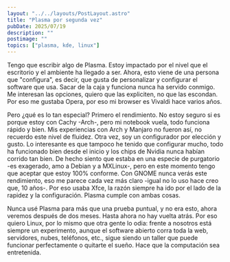 ```yaml
---
layout: "../../layouts/PostLayout.astro"
title: "Plasma por segunda vez"
pubDate: 2025/07/19
description: ""
postimage: ""
topics: ["plasma, kde, linux"]
---
```

Tengo que escribir algo de Plasma. Estoy impactado por el nivel que el escritorio y el ambiente ha llegado a ser. Ahora, esto viene de una persona que "configura", es decir, que gusta de personalizar y configurar el software que usa. Sacar de la caja y funciona nunca ha servido conmigo. Me interesan las opciones, quiero que las expliciten, no que las escondan. Por eso me gustaba Opera, por eso mi browser es Vivaldi hace varios años.

Pero ¿qué es lo tan especial? Primero el rendimiento. No estoy seguro si es porque estoy con Cachy -Arch-, pero mi notebook vuela, todo funciona rápido y bien. Mis experiencias con Arch y Manjaro no fueron así, no recuerdo este nivel de fluidez. Otra vez, soy un configurador por elección y gusto. Lo interesante es que tampoco he tenido que configurar mucho, todo ha funcionado bien desde el inicio y los chips de Nvidia nunca habían corrido tan bien. De hecho siento que estaba en una especie de purgatorio -es exagerado, amo a Debian y a MXLinux-, pero en este momento tengo que aceptar que estoy 100% conforme. Con GNOME nunca verás este rendimiento, eso me parece cada vez más claro -igual no lo uso hace creo que, 10 años-. Por eso usaba Xfce, la razón siempre ha ido por el lado de la rapidez y la configuración. Plasma cumple con ambas cosas.

Nunca usé Plasma para más que una prueba puntual, y no era esto, ahora veremos después de dos meses. Hasta ahora no hay vuelta atrás. Por eso quiero Linux, por lo mismo que otra gente lo odia: frente a nosotros está siempre un experimento, aunque el software abierto corra toda la web, servidores, nubes, teléfonos, etc., sigue siendo un taller que puede funcionar perfectamente o quitarte el sueño. Hace que la computación sea entretenida.
